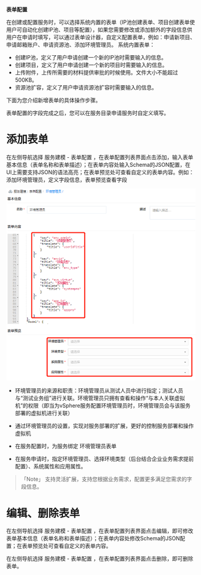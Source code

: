 **表单配置**

在创建或配置服务时，可以选择系统内置的表单（IP池创建表单、项目创建表单使用户可自动化创建IP池、项目等配置），如果您需要修改或添加额外的字段信息供用户在申请时填写，可以通过表单设计器，自定义配置表单，例如：申请新项目、申请邮箱账户、申请资源池、添加环境管理员。
系统内置表单：
+ 创建IP池，定义了用户申请创建一个新的IP池时需要输入的信息。
+ 创建项目，定义了用户申请创建一个新的项目时需要输入的信息。
+ 上传附件，上传所需要的材料提供审批的时候使用。文件大小不能超过500KB。
+ 资源池扩容，定义了用户申请资源池扩容时需要输入的信息。

下面为您介绍新增表单的具体操作步骤。

表单配置的字段完成之后，您可以在服务目录申请服务时自定义填写。

# 添加表单

在左侧导航选择 服务建模 - 表单配置 ，在表单配置列表界面点击添加，输入表单基本信息（表单名称和表单描述）；在表单内容处输入Schema的JSON配置，在UI上需要支持JSON的语法高亮；在表单预览处可查看自定义的表单内容。例如：添加环境管理员，定义字段信息，表单预览查看字段

![环境管理员](../../picture/Admin/环境管理员.png)

+ 环境管理员的来源和职责：环境管理员从测试人员中进行指定；测试人员与“测试业务组”进行关联。环境管理员只拥有查看和操作“与本人关联虚拟机”的权限（即当为vSphere服务配置环境管理员时，环境管理员会与该服务部署的虚拟机进行关联）

+ 通过环境管理员的设置，实现对服务部署的扩展，更好的控制服务部署和操作虚拟机

+ 在服务配置时，为服务绑定 环境管理员表单

+ 在服务申请时，指定环境管理员、选择环境类型（后台结合企业业务需求提前配置）、系统属性和应用属性。

>「Note」  支持灵活扩展，支持您根据业务需求，配置更多满足您需求的字段信息。



# 编辑、删除表单

在左侧导航选择 服务建模 - 表单配置 ，在表单配置列表界面点击编辑，即可修改表单基本信息（表单名称和表单描述）；在表单内容处修改Schema的JSON配置；在表单预览处可查看自定义的表单内容。

在左侧导航选择 服务建模 - 表单配置 ，在表单配置列表界面点击删除，即可删除表单。
